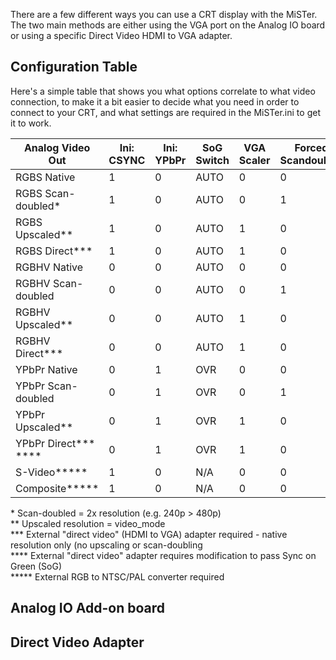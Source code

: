 There are a few different ways you can use a CRT display with the MiSTer. The two main methods are either using the VGA port on the Analog IO board or using a specific Direct Video HDMI to VGA adapter.

## Configuration Table

Here's a simple table that shows you what options correlate to what video connection, to make it a bit easier to decide what you need in order to connect to your CRT, and what settings are required in the MiSTer.ini to get it to work.

|   Analog Video Out    | Ini: CSYNC | Ini: YPbPr | SoG Switch | VGA Scaler | Forced Scandoubler |
| --------------------- | ---------- | ---------- | ---------- | ---------- | ------------------ |
| RGBS Native           |      1     |      0     |    AUTO    |      0     |          0         |
| RGBS Scan-doubled*    |      1     |      0     |    AUTO    |      0     |          1         |
| RGBS Upscaled**       |      1     |      0     |    AUTO    |      1     |          0         |
| RGBS Direct***        |      1     |      0     |    AUTO    |      1     |          0         |
| RGBHV Native          |      0     |      0     |    AUTO    |      0     |          0         |
| RGBHV Scan-doubled    |      0     |      0     |    AUTO    |      0     |          1         |
| RGBHV Upscaled**      |      0     |      0     |    AUTO    |      1     |          0         |
| RGBHV Direct***       |      0     |      0     |    AUTO    |      1     |          0         |
| YPbPr Native          |      0     |      1     |     OVR    |      0     |          0         |
| YPbPr Scan-doubled    |      0     |      1     |     OVR    |      0     |          1         |
| YPbPr Upscaled**      |      0     |      1     |     OVR    |      1     |          0         |
| YPbPr Direct*** ****  |      0     |      1     |     OVR    |      1     |          0         |
| S-Video*****          |      1     |      0     |     N/A    |      0     |          0         |
| Composite*****        |      1     |      0     |     N/A    |      0     |          0         |

\* Scan-doubled = 2x resolution (e.g. 240p > 480p)  
\** Upscaled resolution = video_mode  
\*** External "direct video" (HDMI to VGA) adapter required - native resolution only (no upscaling or scan-doubling  
\**** External "direct video" adapter requires modification to pass Sync on Green (SoG)  
\***** External RGB to NTSC/PAL converter required

## Analog IO Add-on board



## Direct Video Adapter
